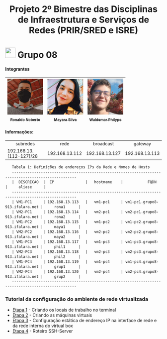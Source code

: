 <h1 align="center"> Projeto 2º Bimestre das Disciplinas de Infraestrutura e Serviços de Redes (PRIR/SRED e ISRE) <h1>
<img src = "https://user-images.githubusercontent.com/63050133/156777293-72a6e681-2582-4a9d-ad92-09d1181d47c7.gif" width = 33px height = 33px> Grupo 08
 
#### Integrantes
 
| [<img src="./Integrantes/ronaldo.jpeg" width=115><br><sub>Ronaldo Noberto</sub>](https://github.com/Ronaldo913) |  [<img src="./Integrantes/mayara.jpeg" width=115><br><sub>Mayara Silva</sub>](https://github.com/mayarinhan) |  [<img src="./Integrantes/waldemar.jpeg" width=115><br><sub>Waldemar Philype</sub>](https://github.com/WPLiraa) |
| :---: | :---: | :---: |

#### Informações:

<table align="center">
    <tr>
        <td align="center">subredes</td>
        <td align="center">rede</td>
        <td align="center">broadcast</td>
        <td align="center">gateway</td>
    </tr>
    <tr>
        <td>192.168.13.[112-127]/28</td>
        <td>192.168.13.112</td>
        <td>192.168.13.127</td>
        <td>192.168.13.113</td>
    </tr>
</table>

```
   Tabela 1: Definições de endereços IPs da Rede e Nomes de Hosts
   ---------------------------------------------------------------------------------------------------
   |  DESCRICAO  |  IP              |   hostname    |           FQDN                 |     aliase     |
   ---------------------------------------------------------------------------------------------------
   | VM1-PC1     | 192.168.13.113   |   vm1-pc1     | vm1-pc1.grupo8-913.ifalara.net |     rona1      |
   | VM2-PC1     | 192.168.13.114   |   vm2-pc1     | vm2-pc1.grupo8-913.ifalara.net |     rona2      |
   | VM1-PC2     | 192.168.13.115   |   vm1-pc2     | vm1-pc2.grupo8-913.ifalara.net |     maya1      |
   | VM2-PC2     | 192.168.13.116   |   vm2-pc2     | vm2-pc2.grupo8-913.ifalara.net |     maya2      |
   | VM1-PC3     | 192.168.13.117   |   vm1-pc3     | vm1-pc3.grupo8-913.ifalara.net |     phil1      |
   | VM2-PC3     | 192.168.13.118   |   vm2-pc3     | vm2-pc3.grupo8-913.ifalara.net |     phil2      |
   | VM1-PC4     | 192.168.13.119   |   vm1-pc4     | vm1-pc4.grupo8-913.ifalara.net |     grup1      |
   | VM2-PC4     | 192.168.13.120   |   vm2-pc4     | vm2-pc4.grupo8-913.ifalara.net |     grup2      |
   ---------------------------------------------------------------------------------------------------
```
### Tutorial da configuração do ambiente de rede virtualizada

* [Etapa 1](https://github.com/Ronaldo913/Projeto-de-ISRE---Ambiente-de-rede/blob/main/Etapa01.md) - Criando os locais de trabalho no terminal
* [Etapa 2](https://github.com/Ronaldo913/Projeto-de-ISRE---Ambiente-de-rede/blob/main/Etapa02.md) - Criando as máquinas virtuais
* [Etapa 3](https://github.com/Ronaldo913/Projeto-de-ISRE---Ambiente-de-rede/blob/main/Etapa03.md) - Configuração estática de endereço IP na interface de rede e da rede interna do virtual box
* [Etapa 4](https://github.com/Ronaldo913/Projeto-de-ISRE---Ambiente-de-rede/blob/main/Etapa04.md) - Roteiro SSH-Server
